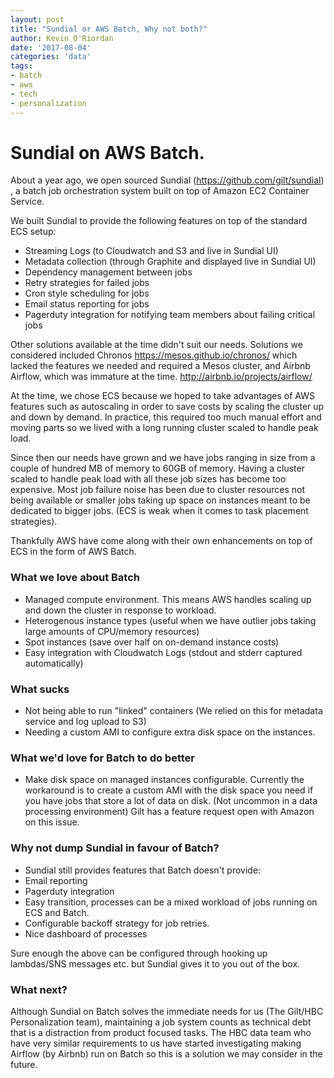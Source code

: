 ```yaml
---
layout: post
title: "Sundial or AWS Batch, Why not both?"
author: Kevin O'Riordan
date: '2017-08-04'
categories: 'data'
tags:
- batch
- aws
- tech
- personalization
---
```


# Sundial on AWS Batch.


About a year ago, we open sourced Sundial (https://github.com/gilt/sundial) , a batch job orchestration system built on top of Amazon EC2 Container Service.

We built Sundial to provide the following features on top of the standard ECS setup:

 - Streaming Logs (to Cloudwatch and S3 and live in Sundial UI)
 - Metadata collection (through Graphite and displayed live in Sundial UI)
 - Dependency management between jobs
 - Retry strategies for failed jobs
 - Cron style scheduling for jobs
 - Email status reporting for jobs
 - Pagerduty integration for notifying team members about failing critical jobs

 Other solutions available at the time didn't suit our needs. Solutions we considered included Chronos https://mesos.github.io/chronos/ which lacked the features we needed and required a Mesos cluster, and Airbnb Airflow, which was immature at the time. http://airbnb.io/projects/airflow/

 At the time, we chose ECS because we hoped to take advantages of AWS features such as autoscaling in order to save costs
 by scaling the cluster up and down by demand. In practice, this required too much manual effort and moving parts so we lived with a long running cluster
 scaled to handle peak load.

 Since then our needs have grown and we have jobs ranging in size from a couple of hundred MB of memory to 60GB of memory. Having a cluster scaled
 to handle peak load with all these job sizes has become too expensive. Most job failure noise has been due to cluster resources not being available or smaller jobs taking up space on instances meant to be dedicated to bigger jobs. (ECS is weak when it comes to task placement strategies).

 Thankfully AWS have come along with their own enhancements on top of ECS in the form of AWS Batch.


### What we love about Batch

  - Managed compute environment. This means AWS handles scaling up and down the cluster in response to workload.
  - Heterogenous instance types (useful when we have outlier jobs taking large amounts of CPU/memory resources)
  - Spot instances (save over half on on-demand instance costs)
  - Easy integration with Cloudwatch Logs (stdout and stderr captured automatically)

### What sucks

  - Not being able to run "linked" containers (We relied on this for metadata service and log upload to S3)
  - Needing a custom AMI to configure extra disk space on the instances.

### What we'd love for Batch to do better
  - Make disk space on managed instances configurable.
   Currently the workaround is to create a custom AMI with the disk space you need if you have jobs that store a lot of data on disk. (Not uncommon in a data processing environment)
   Gilt has a feature request open with Amazon on this issue.


### Why not dump Sundial in favour of Batch?

- Sundial still provides features that Batch doesn't provide:
 - Email reporting
 - Pagerduty integration
 - Easy transition, processes can be a mixed workload of jobs running on ECS and Batch.
 - Configurable backoff strategy for job retries.
 - Nice dashboard of processes

 Sure enough the above can be configured through hooking up lambdas/SNS messages etc. but Sundial gives it to you out of the box.

 ### What next?

 Although Sundial on Batch solves the immediate needs for us (The Gilt/HBC Personalization team), maintaining a job system counts as technical debt that
 is a distraction from product focused tasks. The HBC data team who have very similar requirements to us have started investigating making Airflow (by Airbnb) run on Batch so this is a solution we may consider in the future.
